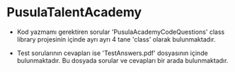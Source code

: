 # PusulaTalentAcademy

- Kod yazmamı gerektiren sorular 'PusulaAcademyCodeQuestions' class library projesinin içinde ayrı ayrı 4 tane 'class' olarak bulunmaktadır.

- Test sorularının cevapları ise 'TestAnswers.pdf' dosyasının içinde bulunmaktadır. Bu dosyada sorular ve cevapları bir arada bulunmaktadır.
